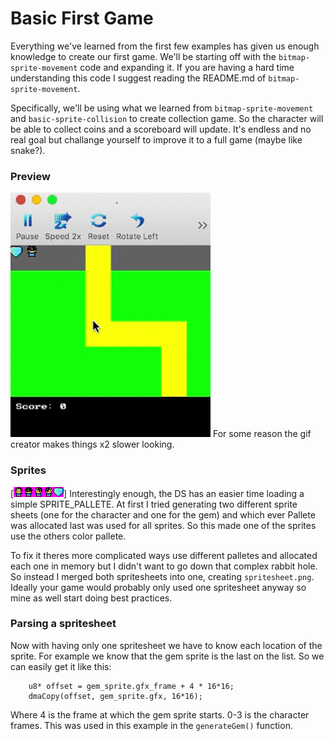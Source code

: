 # Basic First Game
Everything we've learned from the first few examples has given us enough knowledge to create our first game. We'll be starting off with the `bitmap-sprite-movement` code and expanding it. If you are having a hard time understanding this code I suggest reading the README.md of `bitmap-sprite-movement`.

Specifically, we'll be using what we learned from `bitmap-sprite-movement` and `basic-sprite-collision` to create collection game. So the character will be able to collect coins and a scoreboard will update. It's endless and no real goal but challange yourself to improve it to a full game (maybe like snake?).

### Preview
![collecting.gif](./preview/collecting.gif)
For some reason the gif creator makes things x2 slower looking. 

### Sprites
[![spritesheet.png](./gfx/spritesheet.png)]
Interestingly enough, the DS has an easier time loading a simple SPRITE_PALLETE. At first I tried generating two different sprite sheets (one for the character and one for the gem) and which ever Pallete was allocated last was used for all sprites. So this made one of the sprites use the others color pallete.

To fix it theres more complicated ways use different palletes and allocated each one in memory but I didn't want to go down that complex rabbit hole. So instead I merged both spritesheets into one, creating `spritesheet.png`. Ideally your game would probably only used one spritesheet anyway so mine as well start doing best practices.

### Parsing a spritesheet

Now with having only one spritesheet we have to know each location of the sprite. For example we know that the gem sprite is the last on the list. So we can easily get it like this:
````
	u8* offset = gem_sprite.gfx_frame + 4 * 16*16;
	dmaCopy(offset, gem_sprite.gfx, 16*16);
````
Where 4 is the frame at which the gem sprite starts. 0-3 is the character frames. This was used in this example in the `generateGem()` function.
